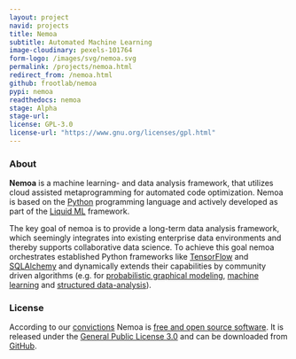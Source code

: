 ```yaml
---
layout: project
navid: projects
title: Nemoa
subtitle: Automated Machine Learning
image-cloudinary: pexels-101764
form-logo: /images/svg/nemoa.svg
permalink: /projects/nemoa.html
redirect_from: /nemoa.html
github: frootlab/nemoa
pypi: nemoa
readthedocs: nemoa
stage: Alpha
stage-url:
license: GPL-3.0
license-url: "https://www.gnu.org/licenses/gpl.html"
---
```


### About
**Nemoa** is a machine learning- and data analysis framework, that utilizes
cloud assisted metaprogramming for automated code optimization. Nemoa is based
on the [Python](https://www.python.org/) programming language and actively
developed as part of the [Liquid ML](https://github.com/orgs/frootlab/projects)
framework.

The key goal of nemoa is to provide a long-term data analysis framework, which
seemingly integrates into existing enterprise data environments and thereby
supports collaborative data science. To achieve this goal nemoa orchestrates
established Python frameworks like [TensorFlow](https://www.tensorflow.org/)
and [SQLAlchemy](https://www.sqlalchemy.org/) and dynamically extends their
capabilities by community driven algorithms (e.g. for [probabilistic graphical
modeling](https://en.wikipedia.org/wiki/Graphical_model), [machine
learning](https://en.wikipedia.org/wiki/Machine_learning) and [structured
data-analysis](https://en.wikipedia.org/wiki/Structured_data_analysis_(statistics))).

### License
According to our [convictions](/corporate/2019/03/19/welcome-at-frootlab.html)
Nemoa is [free and open source
software](https://en.wikipedia.org/wiki/Free_and_open-source_software). It is
released under the [General Public License
3.0](https://www.gnu.org/licenses/gpl-3.0.html) and can be downloaded from
[GitHub](https://github.com/frootlab/nemoa).
